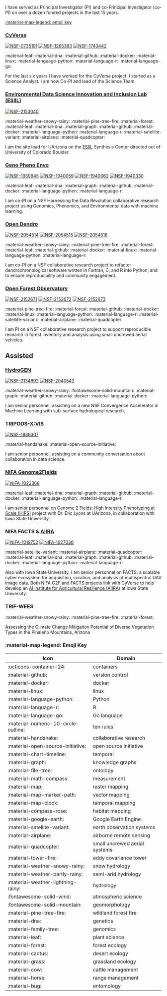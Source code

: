I have served as Principal Investigator (PI) and co-Principal Investigator (co-PI) on over a dozen funded projects in the last 15 years.

[:material-map-legend: emoji key](#emoji-key)

### [CyVerse](https://cyverse.org) 

[![NSF-0735191](https://img.shields.io/badge/NSF-0735191-blue.svg)](https://www.nsf.gov/awardsearch/showAward?AWD_ID=0735191) [![NSF-1265383](https://img.shields.io/badge/NSF-1265383-blue.svg)](https://www.nsf.gov/awardsearch/showAward?AWD_ID=1265383) [![NSF-1743442](https://img.shields.io/badge/NSF-1743442-blue.svg)](https://www.nsf.gov/awardsearch/showAward?AWD_ID=1743442)

:material-leaf: :material-dna: :material-github: :material-docker: :material-linux: :material-language-python: :material-language-r: :material-language-go:

For the last six years I have worked for the CyVerse project. I started as a Science Analyst. I am now Co-PI and lead of the Science Team. 

### [Environmental Data Science Innovation and Inclusion Lab (ESIIL)](https://esiil.org)

[![NSF-2153040](https://img.shields.io/badge/NSF-2153040-blue.svg)](https://www.nsf.gov/awardsearch/showAward?AWD_ID=2153040)

:material-weather-snowy-rainy: :material-pine-tree-fire: :material-forest: :material-leaf: :material-dna: :material-graph: :material-github: :material-docker: :material-language-python: :material-language-r: :material-satellite-variant: :material-airplane: :material-quadcopter:

I am the site lead for UArizona on the [ESIIL](https://esiil.org) Synthesis Center directed out of University of Colorado Boulder.

### [Geno Pheno Envo](https://genophenoenvo.github.io/)

[![NSF-1939945](https://img.shields.io/badge/NSF-1939945-blue.svg)](https://www.nsf.gov/awardsearch/showAward?AWD_ID=1939945) [![NSF-1940059](https://img.shields.io/badge/NSF-1940059-blue.svg)](https://www.nsf.gov/awardsearch/showAward?AWD_ID=1940059) [![NSF-1940062](https://img.shields.io/badge/NSF-1940062-blue.svg)](https://www.nsf.gov/awardsearch/showAward?AWD_ID=1940062) [![NSF-1940330](https://img.shields.io/badge/NSF-1940330-blue.svg)](https://www.nsf.gov/awardsearch/showAward?AWD_ID=1940330)

:material-leaf: :material-dna: :material-graph: :material-github: :material-docker: :material-language-python: :material-language-r:

I am co-PI on a NSF Harnessing the Data Revolution collaborative research project using Genomics, Phenomics, and Environmental data with machine learning.

### [Open Dendro](https://opendendro.github.io/opendendro)

[![NSF-2054514](https://img.shields.io/badge/NSF-2054514-blue.svg)](https://nsf.gov/awardsearch/showAward?AWD_ID=2054514) [![NSF-2054515](https://img.shields.io/badge/NSF-2054515-blue.svg)](https://nsf.gov/awardsearch/showAward?AWD_ID=2054515) [![NSF-2054516](https://img.shields.io/badge/NSF-2054516-blue.svg)](https://nsf.gov/awardsearch/showAward?AWD_ID=2054516)

:material-weather-snowy-rainy: :material-pine-tree-fire: :material-forest: :material-leaf: :material-github: :material-docker: :material-linux: :material-language-python: :material-language-r:

I am co-PI on a NSF collaborative research project to refactor dendrochronological software written in Fortran, C, and R into Python, and to ensure reproducibility and community engagement.

### [Open Forest Observatory](https://github.com/open-forest-observatory)

[![NSF-2152671](https://img.shields.io/badge/NSF-2152671-blue.svg)](https://www.nsf.gov/awardsearch/showAward?AWD_ID=2152671) [![NSF-2152672](https://img.shields.io/badge/NSF-2152672-blue.svg)](https://www.nsf.gov/awardsearch/showAward?AWD_ID=2152672) [![NSF-2152673](https://img.shields.io/badge/NSF-2152673-blue.svg)](https://www.nsf.gov/awardsearch/showAward?AWD_ID=2152673)

:material-pine-tree-fire: :material-forest: :material-github: :material-docker: :material-linux: :material-language-python: :material-language-r: :material-satellite-variant: :material-airplane: :material-quadcopter: 

I am PI on a NSF collaborative research project to support reproducible research in forest inventory and analysis using small uncrewed aerial vehicles. 

## Assisted 

### [HydroGEN](https://github.com/HydroFrame-ML)

[![NSF-2134892](https://img.shields.io/badge/NSF-2134892-blue.svg)](https://www.nsf.gov/awardsearch/showAward?AWD_ID=2134892) [![NSF-2040542](https://img.shields.io/badge/NSF-2040542-blue.svg)](https://nsf.gov/awardsearch/showAward?AWD_ID=2040542)

:material-weather-snowy-rainy: :fontawesome-solid-mountain: :material-graph: :material-github: :material-docker: :material-language-python:

I am senior personnel, assisting on a new NSF Convergence Accelerator in Machine Learning with sub-surface hydrological research.

### [TRIPODS-X:VIS](https://lemon-labs.github.io/)

[![NSF-1839307](https://img.shields.io/badge/NSF-1839307-blue.svg)](https://nsf.gov/awardsearch/showAward?AWD_ID=1839307)

:material-handshake: :material-open-source-initiative: 

I am senior personnel, assisting on a community conversation about collaboration in data science.

### [NIFA Genome2Fields](https://www.genomes2fields.org/home/)

[![NIFA-1022368](https://img.shields.io/badge/NIFA-1022368-green.svg)](https://portal.nifa.usda.gov/web/crisprojectpages/1022368-high-intensity-phenotyping-sitesa-multi-scale-multi-modal-sensing-and-sense-making-cyber-ecosystem-for-genomes-to-fields.htm)

:material-leaf: :material-dna: :material-graph: :material-github: :material-docker: :material-language-python: :material-language-r:

I am senior personnel on [Genome 2 Fields: High Intensity Phenotyping at Scale (HIPS)](https://www.genomes2fields.org/funded-projects/#high-intensity-phenotyping-sites) project with Dr. Eric Lyons at UArizona, in collaboration with Iowa State University.

### NIFA FACTS & [AIIRA](https://aiira.iastate.edu/) 

[![NIFA-1019752](https://img.shields.io/badge/NIFA-1019752-green.svg)](https://portal.nifa.usda.gov/web/crisprojectpages/1019752-facts-a-scalable-cyber-ecosystem-for-acquisition-curation-and-analysis-of-multispectral-uav-image-data.html) [![NIFA-1027030](https://img.shields.io/badge/NIFA-1027030-green.svg)](https://portal.nifa.usda.gov/web/crisprojectpages/1027030-ai-institute-aiira-ai-institute-for-resilient-agriculture.html)

:material-satellite-variant: :material-airplane: :material-quadcopter: :material-leaf: :material-dna: :material-graph: :material-github: :material-docker: :material-language-python: :material-language-r:

Also with Iowa State University, I am senior personnel on FACTS: a scalable cyber ecosystem for acquisition, curation, and analysis of multispectral UAV image data. Both NIFA G2F and FACTS projects link with CyVerse to help develop an [AI Institute for Agricultural Resilience (AIIRA)](https://aiira.iastate.edu/) at Iowa State University. 

### TRIF-WEES

:material-weather-snowy-rainy: :material-pine-tree-fire: :material-forest:

Assessing the Climate Change Mitigation Potential of Diverse Vegetation Types in the Pinaleño Mountains, Arizona

### :material-map-legend: Emoji Key

| Icon | Domain |
|------|--------|
| :octicons-container-24: | containers |
| :material-github: | version control |
| :material-docker: | docker | 
| :material-linux: | linux |
| :material-language-python: | Python |
| :material-language-r: | R |
| :material-language-go: | Go language |
| :material-numeric-10-circle-outline: | ten rules |
| :material-handshake: | collaborative research |
| :material-open-source-initiative: | open source initiative |
| :material-chart-timeline: | temporal |
| :material-graph: | knowledge graphs |
|  :material-file-tree: | ontology |
| :material-math-compass: | measurement |
| :material-map: | raster mapping | 
| :material-map-marker-path: | vector mapping |
| :material-map-clock: | temporal mapping |
| :material-compass-rose: | habitat mapping |
| :material-google-earth: | Google Earth Engine |
| :material-satellite-variant: | earth observation systems |
| :material-airplane: | airborne remote sensing | 
| :material-quadcopter: | small uncrewed aerial systems |
| :material-tower-fire: | eddy covariance tower |
| :material-weather-snowy-rainy: | snow hydrology |
| :material-weather-partly-rainy: | semi-arid hydrology |
| :material-weather-lightning-rainy: | hydrology |
| :fontawesome-solid-wind: | atmospheric science |
| :fontawesome-solid-mountain: | geomorphology |
| :material-pine-tree-fire: | wildland forest fire | 
| :material-dna: | genetics | 
| :material-family-tree: | genomics |
| :material-leaf: | plant science |
| :material-forest: | forest ecology |
| :material-cactus: | desert ecology |
| :material-grass: | grassland ecology |
| :material-cow: | cattle management |
| :material-horse: | range management |
| :material-bug: | entomology |
